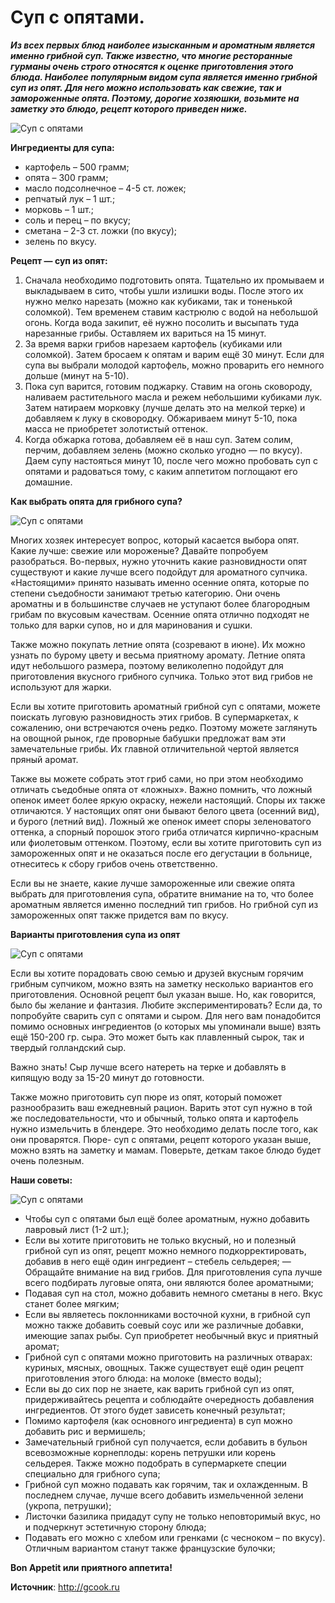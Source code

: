 # Суп с опятами.
_**Из всех первых блюд наиболее изысканным и ароматным является именно грибной суп. Также известно, что многие ресторанные гурманы очень строго относятся к оценке приготовления этого блюда. Наиболее популярным видом супа является именно грибной суп из опят. Для него можно использовать как свежие, так и замороженные опята. Поэтому, дорогие хозяюшки, возьмите на заметку это блюдо, рецепт которого приведен ниже.**_

![Суп с опятами](/images/Kulinar/Soup/sup_sopyat_01.jpg 'Суп с опятами')

**Ингредиенты для супа:**

- картофель – 500 грамм;
- опята – 300 грамм;
- масло подсолнечное – 4-5 ст. ложек;
- репчатый лук – 1 шт.;
- морковь – 1 шт.;
- соль и перец – по вкусу;
- сметана – 2-3 ст. ложки (по вкусу);
- зелень по вкусу.

**Рецепт — суп из опят:**

1. Сначала необходимо подготовить опята. Тщательно их промываем и выкладываем в сито, чтобы ушли излишки воды. После этого их нужно мелко нарезать (можно как кубиками, так и тоненькой соломкой). Тем временем ставим кастрюлю с водой на небольшой огонь. Когда вода закипит, её нужно посолить и высыпать туда нарезанные грибы. Оставляем их вариться на 15 минут.
2. За время варки грибов нарезаем картофель (кубиками или соломкой). Затем бросаем к опятам и варим ещё 30 минут. Если для супа вы выбрали молодой картофель, можно проварить его немного дольше (минут на 5-10).
3. Пока суп варится, готовим поджарку. Ставим на огонь сковороду, наливаем растительного масла и режем небольшими кубиками лук. Затем натираем морковку (лучше делать это на мелкой терке) и добавляем к луку в сковородку. Обжариваем минут 5-10, пока масса не приобретет золотистый оттенок.
4. Когда обжарка готова, добавляем её в наш суп. Затем солим, перчим, добавляем зелень (можно сколько угодно — по вкусу). Даем супу настояться минут 10, после чего можно пробовать суп с опятами и радоваться тому, с каким аппетитом поглощают его домашние.

**Как выбрать опята для грибного супа?**

![Суп с опятами](/images/Kulinar/Soup/sup_sopyat_02.jpg 'Суп с опятами')

Многих хозяек интересует вопрос, который касается выбора опят. Какие лучше: свежие или мороженые? Давайте попробуем разобраться. Во-первых, нужно уточнить какие разновидности опят существуют и какие лучше всего подойдут для ароматного супчика. «Настоящими» принято называть именно осенние опята, которые по степени съедобности занимают третью категорию. Они очень ароматны и в большинстве случаев не уступают более благородным грибам по вкусовым качествам. Осенние опята отлично подходят не только для варки супов, но и для маринования и сушки.

Также можно покупать летние опята (созревают в июне). Их можно узнать по бурому цвету и весьма приятному аромату. Летние опята идут небольшого размера, поэтому великолепно подойдут для приготовления вкусного грибного супчика. Только этот вид грибов не используют для жарки.

Если вы хотите приготовить ароматный грибной суп с опятами, можете поискать луговую разновидность этих грибов. В супермаркетах, к сожалению, они встречаются очень редко. Поэтому можете заглянуть на овощной рынок, где проворные бабушки предложат вам эти замечательные грибы. Их главной отличительной чертой является пряный аромат.

Также вы можете собрать этот гриб сами, но при этом необходимо отличать съедобные опята от «ложных». Важно помнить, что ложный опенок имеет более яркую окраску, нежели настоящий. Споры их также отличаются. У настоящих опят они бывают белого цвета (осенний вид), и бурого (летний вид). Ложный же опенок имеет споры зеленоватого оттенка, а спорный порошок этого гриба отличатся кирпично-красным или фиолетовым оттенком. Поэтому, если вы хотите приготовить суп из замороженных опят и не оказаться после его дегустации в больнице, отнеситесь к сбору грибов очень ответственно.

Если вы не знаете, какие лучше замороженные или свежие опята выбрать для приготовления супа, обратите внимание на то, что более ароматным является именно последний тип грибов. Но грибной суп из замороженных опят также придется вам по вкусу.

**Варианты приготовления супа из опят**

![Суп с опятами](/images/Kulinar/Soup/sup_sopyat_03.jpg 'Суп с опятами')

Если вы хотите порадовать свою семью и друзей вкусным горячим грибным супчиком, можно взять на заметку несколько вариантов его приготовления. Основной рецепт был указан выше. Но, как говорится, было бы желание и фантазия. Любите экспериментировать? Если да, то попробуйте сварить суп с опятами и сыром. Для него вам понадобится помимо основных ингредиентов (о которых мы упоминали выше) взять ещё 150-200 гр. сыра. Это может быть как плавленный сырок, так и твердый голландский сыр.

Важно знать! Сыр лучше всего натереть на терке и добавлять в кипящую воду за 15-20 минут до готовности.

Также можно приготовить суп пюре из опят, который поможет разнообразить ваш ежедневный рацион. Варить этот суп нужно в той же последовательности, что и обычный, только опята и картофель нужно измельчить в блендере. Это необходимо делать после того, как они проварятся. Пюре- суп с опятами, рецепт которого указан выше, можно взять на заметку и мамам. Поверьте, деткам такое блюдо будет очень полезным.

**Наши советы:**

![Суп с опятами](/images/Kulinar/Soup/sup_sopyat_04.jpg 'Суп с опятами')

- Чтобы суп с опятами был ещё более ароматным, нужно добавить лавровый лист (1-2 шт.);
- Если вы хотите приготовить не только вкусный, но и полезный грибной суп из опят, рецепт можно немного подкорректировать, добавив в него ещё один ингредиент – стебель сельдерея;
— Обращайте внимание на вид грибов. Для приготовления супа лучше всего подбирать луговые опята, они являются более ароматными;
- Подавая суп на стол, можно добавить немного сметаны в него. Вкус станет более мягким;
- Если вы являетесь поклонниками восточной кухни, в грибной суп можно также добавить соевый соус или же различные добавки, имеющие запах рыбы. Суп приобретет необычный вкус и приятный аромат;
- Грибной суп с опятами можно приготовить на различных отварах: куриных, мясных, овощных. Также существует ещё один рецепт приготовления этого блюда: на молоке (вместо воды);
- Если вы до сих пор не знаете, как варить грибной суп из опят, придерживайтесь рецепта и соблюдайте очередность добавления ингредиентов. От этого будет зависеть конечный результат;
- Помимо картофеля (как основного ингредиента) в суп можно добавить рис и вермишель;
- Замечательный грибной суп получается, если добавить в бульон всевозможные корнеплоды: корень петрушки или корень сельдерея. Также можно подобрать в супермаркете специи специально для грибного супа;
- Грибной суп можно подавать как горячим, так и охлажденным. В последнем случае, лучше всего добавить измельченной зелени (укропа, петрушки);
- Листочки базилика придадут супу не только неповторимый вкус, но и подчеркнут эстетичную сторону блюда;
- Подавать его можно с хлебом или гренками (с чесноком – по вкусу). Отличным вариантом станут также французские булочки;

**Bon Appetit или приятного аппетита!**

**Источник**: http://gcook.ru

